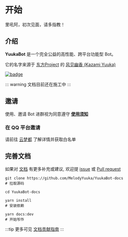 # 开始

里吼阿，初次见面，请多指教！

## 介绍

**YuukaBot** 是一个完全公益的高性能、跨平台功能型 Bot。

它的名字来源于 [东方Project](https://zh.moegirl.org.cn/%E4%B8%9C%E6%96%B9Project) 的 [风见幽香 (Kazami Yuuka)](https://zh.moegirl.org.cn/%E9%A3%8E%E8%A7%81%E5%B9%BD%E9%A6%99)

[![badge](https://github.com/MelodyYuuka/YuukaBot-docs/workflows/docs/badge.svg)](https://github.com/MelodyYuuka/YuukaBot-docs)

::: warning
文档目前还在施工中
:::

## 邀请

使用、邀请 Bot 进群视为同意遵守 [**使用须知**](/about/instructions.md)

### 在 QQ 平台邀请

请前往 [云梦都](https://jq.qq.com/?_wv=1027&k=fV5yn9GQ) 了解详情并获取白名单

## 完善文档

如果对 [文档](https://github.com/MelodyYuuka/YuukaBot-docs) 有更多补充或建议, 欢迎提 [issue](https://github.com/MelodyYuuka/YuukaBot-docs/issues) 或 [Pull request](https://github.com/MelodyYuuka/YuukaBot-docs/pulls)

```shell:no-line-numbers
git clone https://github.com/MelodyYuuka/YuukaBot-docs
# 拉取源码

cd YuukaBot-docs

yarn install
# 安装依赖

yarn docs:dev
# 开始写作
```

:::tip
更多可见 [文档贡献指南](../../about/contribute/docs.md)
:::
